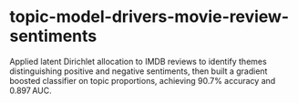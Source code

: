 # topic-model-drivers-movie-review-sentiments
Applied latent Dirichlet allocation to IMDB reviews to identify themes distinguishing positive and negative sentiments, then built a gradient boosted classifier on topic proportions, achieving 90.7% accuracy and 0.897 AUC.
